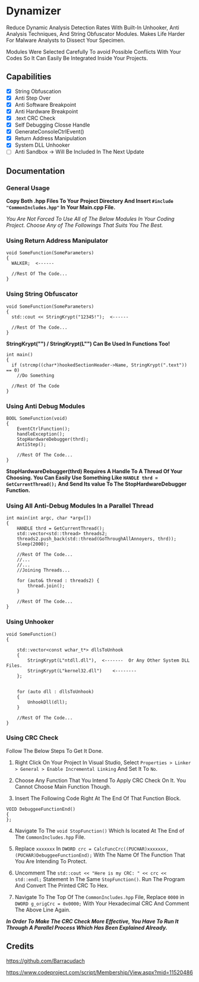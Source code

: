 # Dynamizer
Reduce Dynamic Analysis Detection Rates With Built-In Unhooker, Anti Analysis Techniques, And String Obfuscator Modules. Makes Life Harder For Malware Analysts to Dissect Your Specimen.

Modules Were Selected Carefully To avoid Possible Conflicts With Your Codes So It Can Easily Be Integrated Inside Your Projects.

## Capabilities
- [x] String Obfuscation
- [x] Anti Step Over
- [x] Anti Software Breakpoint
- [x] Anti Hardware Breakpoint
- [x] .text CRC Check
- [x] Self Debugging Closse Handle
- [x] GenerateConsoleCtrlEvent()
- [x] Return Address Manipulation 
- [x] System DLL Unhooker
- [ ] Anti Sandbox -> Will Be Included In The Next Update

## Documentation

### General Usage
__Copy Both .hpp Files To Your Project Directory And Insert `#include "CommonIncludes.hpp"` In Your Main.cpp File.__

*You Are Not Forced To Use All of The Below Modules In Your Coding Project. Choose Any of The Followings That Suits You The Best.*

### Using Return Address Manipulator

``` 
void SomeFunction(SomeParameters)
{
  WALKER;  <------

  //Rest Of The Code...
}
```

### Using String Obfuscator

``` 
void SomeFunction(SomeParameters)
{
  std::cout << StringKrypt("12345!");  <------

  //Rest Of The Code...
}
```



__StringKrypt("") / StringKrypt(L"") Can Be Used In Functions Too!__

```
int main()
{
  if (strcmp((char*)hookedSectionHeader->Name, StringKrypt(".text")) == 0)
    //Do Something
  
  //Rest Of The Code
}
```

### Using Anti Debug Modules

``` 
BOOL SomeFunction(void)
{
	EventCtrlFunction();
	handleException();
	StopHardwareDebugger(thrd);
	AntiStep();
	
	//Rest Of The Code...
}
```
__StopHardwareDebugger(thrd) Requires A Handle To A Thread Of Your Choosing. You Can Easily Use Something Like ` HANDLE thrd = GetCurrentThread(); ` And Send Its value To The StopHardwareDebugger Function.__

### Using All Anti-Debug Modules In a Parallel Thread

```
int main(int argc, char *argv[])
{
	HANDLE thrd = GetCurrentThread();
	std::vector<std::thread> threads2;
	threads2.push_back(std::thread(GoThroughAllAnnoyers, thrd));
	Sleep(2000);
	
	//Rest Of The Code...
	//...
	//...
	//Joining Threads...
	
	for (auto& thread : threads2) {
		thread.join();
	}
	
	//Rest Of The Code...
}
```

### Using Unhooker

```
void SomeFunction()
{

	std::vector<const wchar_t*> dllsToUnhook
	{
		StringKrypt(L"ntdll.dll"),	<-------  Or Any Other System DLL Files.
		StringKrypt(L"kernel32.dll")	<--------
	};


	for (auto dll : dllsToUnhook)
	{
		UnhookDll(dll);
	}
	
	//Rest Of The Code...
}
```

### Using CRC Check
Follow The Below Steps To Get It Done.

1. Right Click On Your Project In Visual Studio, Select `Properties > Linker > General > Enable Incremental Linking` And Set It To `No`.

2. Choose Any Function That You Intend To Apply CRC Check On It. You Cannot Choose Main Function Though.

3. Insert The Following Code Right At The End Of That Function Block.
```
VOID DebuggeeFunctionEnd()
{
};
```

4. Navigate To The `void StopFunction()` Which Is located At The End of The `CommonIncludes.hpp` File. 

5. Replace `xxxxxxx` In `DWORD crc = CalcFuncCrc((PUCHAR)xxxxxxx, (PUCHAR)DebuggeeFunctionEnd);` With The Name Of The Function That You Are Intending To Protect.

6. Uncomment The `std::cout << "Here is my CRC: " << crc << std::endl;` Statement In The Same `StopFunction()`. Run The Program And Convert The Printed CRC To Hex.

7. Navigate To The Top Of The `CommonIncludes.hpp` File, Replace `0000` in `DWORD g_origCrc = 0x0000;` With Your Hexadecimal CRC And Comment The Above Line Again.

___In Order To Make The CRC Check More Effective, You Have To Run It Through A Parallel Process Which Has Been Explained Already.___


## Credits

https://github.com/Barracudach

https://www.codeproject.com/script/Membership/View.aspx?mid=11520486

